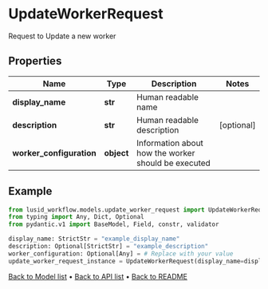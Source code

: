 # UpdateWorkerRequest

Request to Update a new worker
## Properties
Name | Type | Description | Notes
------------ | ------------- | ------------- | -------------
**display_name** | **str** | Human readable name | 
**description** | **str** | Human readable description | [optional] 
**worker_configuration** | **object** | Information about how the worker should be executed | 
## Example

```python
from lusid_workflow.models.update_worker_request import UpdateWorkerRequest
from typing import Any, Dict, Optional
from pydantic.v1 import BaseModel, Field, constr, validator

display_name: StrictStr = "example_display_name"
description: Optional[StrictStr] = "example_description"
worker_configuration: Optional[Any] = # Replace with your value
update_worker_request_instance = UpdateWorkerRequest(display_name=display_name, description=description, worker_configuration=worker_configuration)

```

[Back to Model list](../README.md#documentation-for-models) &#8226; [Back to API list](../README.md#documentation-for-api-endpoints) &#8226; [Back to README](../README.md)

